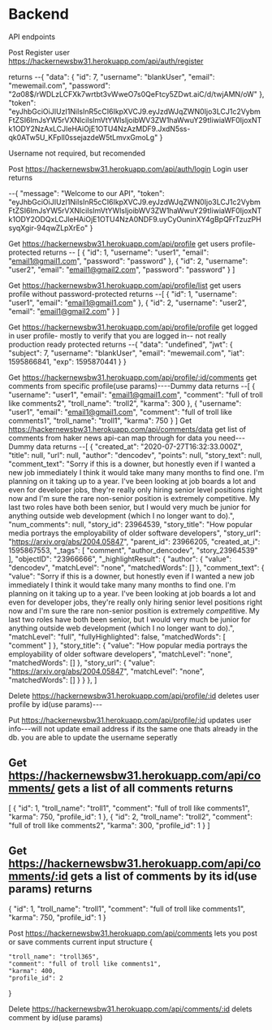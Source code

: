 # Backend

API endpoints

Post
Register user
https://hackernewsbw31.herokuapp.com/api/auth/register

returns
--{
    "data": {
        "id": 7,
        "username": "blankUser",
        "email": "mewemail.com",
        "password": "$2a$08$/rWDLzLCFXk7wrtbt3vWweO7s0QeFtcy5ZDwt.aiC/d/twjAMN/oW"
    },
    "token": "eyJhbGciOiJIUzI1NiIsInR5cCI6IkpXVCJ9.eyJzdWJqZWN0Ijo3LCJ1c2VybmFtZSI6ImJsYW5rVXNlciIsImVtYWlsIjoibWV3ZW1haWwuY29tIiwiaWF0IjoxNTk1ODY2NzAxLCJleHAiOjE1OTU4NzAzMDF9.JxdN5ss-qk0ATw5U_KFplI0ssejazdeW5tLmvxGmoLg"
}

Username not required, but recomended

Post
https://hackernewsbw31.herokuapp.com/api/auth/login
Login user
returns

--{
    "message": "Welcome to our API",
    "token": "eyJhbGciOiJIUzI1NiIsInR5cCI6IkpXVCJ9.eyJzdWJqZWN0Ijo3LCJ1c2VybmFtZSI6ImJsYW5rVXNlciIsImVtYWlsIjoibWV3ZW1haWwuY29tIiwiaWF0IjoxNTk1ODY2ODQxLCJleHAiOjE1OTU4NzA0NDF9.uyCyOuninXY4gBpQFrTzuzPHsyqXgir-94qwZLpXrEo"
}

Get
https://hackernewsbw31.herokuapp.com/api/profile
get users profile-protected
returns
-- [
    {
        "id": 1,
        "username": "user1",
        "email": "email1@gmail1.com",
        "password": "password"
    },
    {
        "id": 2,
        "username": "user2",
        "email": "email1@gmail2.com",
        "password": "password"
    }
]

Get
https://hackernewsbw31.herokuapp.com/api/profile/list
get users profile without password-protected
returns
--[
    {
        "id": 1,
        "username": "user1",
        "email": "email1@gmail1.com"
    },
    {
        "id": 2,
        "username": "user2",
        "email": "email1@gmail2.com"
    }
]

Get
https://hackernewsbw31.herokuapp.com/api/profile/profile
get logged in user profile- mostly to verify that you are logged in-- not really production ready protected
returns
--{
    "data": "undefined",
    "jwt": {
        "subject": 7,
        "username": "blankUser",
        "email": "mewemail.com",
        "iat": 1595866841,
        "exp": 1595870441
    }
}

Get
https://hackernewsbw31.herokuapp.com/api/profile/:id/comments
get comments from specific profile(use params)----Dummy data
returns
--[
    {
        "username": "user1",
        "email": "email1@gmail1.com",
        "comment": "full of troll like comments2",
        "troll_name": "troll2",
        "karma": 300
    },
    {
        "username": "user1",
        "email": "email1@gmail1.com",
        "comment": "full of troll like comments1",
        "troll_name": "troll1",
        "karma": 750
    }
]
Get
https://hackernewsbw31.herokuapp.com/api/comments/data
get list of comments from haker news api-can map through for data you need---Dummy data
returns
--[
    {
        "created_at": "2020-07-27T16:32:33.000Z",
        "title": null,
        "url": null,
        "author": "dencodev",
        "points": null,
        "story_text": null,
        "comment_text": "Sorry if this is a downer, but honestly even if I wanted a new job immediately I think it would take many many months to find one. I&#x27;m planning on it taking up to a year. I&#x27;ve been looking at job boards a lot and even for developer jobs, they&#x27;re really only hiring senior level positions right now and I&#x27;m sure the rare non-senior position is extremely competitive. My last two roles have both been senior, but I would very much be junior for anything outside web development (which I no longer want to do).",
        "num_comments": null,
        "story_id": 23964539,
        "story_title": "How popular media portrays the employability of older software developers",
        "story_url": "https://arxiv.org/abs/2004.05847",
        "parent_id": 23966205,
        "created_at_i": 1595867553,
        "_tags": [
            "comment",
            "author_dencodev",
            "story_23964539"
        ],
        "objectID": "23966666",
        "_highlightResult": {
            "author": {
                "value": "dencodev",
                "matchLevel": "none",
                "matchedWords": []
            },
            "comment_text": {
                "value": "Sorry if this is a downer, but honestly even if I wanted a new job immediately I think it would take many many months to find one. I'm planning on it taking up to a year. I've been looking at job boards a lot and even for developer jobs, they're really only hiring senior level positions right now and I'm sure the rare non-senior position is extremely <em>compet</em>itive. My last two roles have both been senior, but I would very much be junior for anything outside web development (which I no longer want to do).",
                "matchLevel": "full",
                "fullyHighlighted": false,
                "matchedWords": [
                    "comment"
                ]
            },
            "story_title": {
                "value": "How popular media portrays the employability of older software developers",
                "matchLevel": "none",
                "matchedWords": []
            },
            "story_url": {
                "value": "https://arxiv.org/abs/2004.05847",
                "matchLevel": "none",
                "matchedWords": []
            }
        }
    },
]

Delete
https://hackernewsbw31.herokuapp.com/api/profile/:id
deletes user profile by id(use params)---

Put
https://hackernewsbw31.herokuapp.com/api/profile/:id
updates user info---will not update email address if its the same one thats already in the db. you are able to update the username seperatly 


Get
https://hackernewsbw31.herokuapp.com/api/comments/
gets a list of all comments
returns
--
[
    {
        "id": 1,
        "troll_name": "troll1",
        "comment": "full of troll like comments1",
        "karma": 750,
        "profile_id": 1
    },
    {
        "id": 2,
        "troll_name": "troll2",
        "comment": "full of troll like comments2",
        "karma": 300,
        "profile_id": 1
    }
   ]
   
   Get
   https://hackernewsbw31.herokuapp.com/api/comments/:id
   gets a list of comments by its id(use params)
   returns
   --
   {
    "id": 1,
    "troll_name": "troll1",
    "comment": "full of troll like comments1",
    "karma": 750,
    "profile_id": 1
}

Post
https://hackernewsbw31.herokuapp.com/api/comments
lets you post or save comments
current input structure
{
    
    "troll_name": "troll365",
    "comment": "full of troll like comments1",
    "karma": 400,
    "profile_id": 2
}

Delete
https://hackernewsbw31.herokuapp.com/api/comments/:id
delets comment by id(use params)




